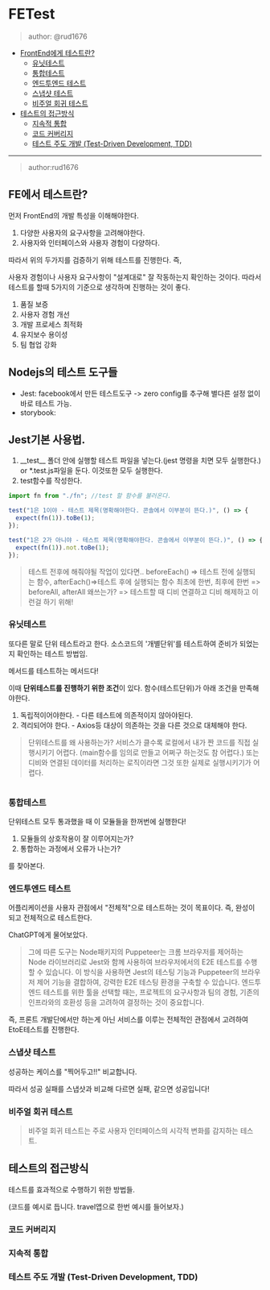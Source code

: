 # FETest

> author: @rud1676

- [FrontEnd에게 테스트란?](#fe에서-테스트란)
  - [유닛테스트](#유닛테스트)
  - [통합테스트](#통합테스트)
  - [엔드투엔드 테스트](#엔드투엔드-테스트)
  - [스냅샷 테스트](#스냅샷-테스트)
  - [비주얼 회귀 테스트](#비주얼-회귀-테스트)
- [테스트의 접근방식](#테스트의-접근방식)
  - [지속적 통합](#지속적-통합)
  - [코드 커버리지](#코드-커버리지)
  - [테스트 주도 개발 (Test-Driven Development, TDD)](#테스트-주도-개발-test-driven-development-tdd)

---

> author:rud1676

## FE에서 테스트란?

먼저 FrontEnd의 개발 특성을 이해해야한다.

1. 다양한 사용자의 요구사항을 고려해야한다.
2. 사용자와 인터페이스와 사용자 경험이 다양하다.

따라서 위의 두가지를 검증하기 위해 테스트를 진행한다. 즉,

사용자 경험이나 사용자 요구사항이 "설계대로" 잘 작동하는지 확인하는 것이다. 따라서 테스트를 할때 5가지의 기준으로 생각하며 진행하는 것이 좋다.

1. 품질 보증
2. 사용자 경험 개선
3. 개발 프로세스 최적화
4. 유지보수 용이성
5. 팀 협업 강화

## Nodejs의 테스트 도구들

- Jest: facebook에서 만든 테스트도구 -> zero config를 추구해 별다른 설정 없이 바로 테스트 가능.
- storybook:

## Jest기본 사용법.

1. \_\_test\_\_ 폴더 안에 실행할 테스트 파일을 넣는다.(jest 명령을 치면 모두 실행한다.) or \*.test.js파일을 둔다. 이것또한 모두 실행한다.
2. test함수를 작성한다.

```js
import fn from "./fn"; //test 할 함수를 불러온다.

test("1은 1이야 - 테스트 제목(명확해야한다. 콘솔에서 이부분이 뜬다.)", () => {
  expect(fn(1)).toBe(1);
});

test("1은 2가 아니야 - 테스트 제목(명확해야한다. 콘솔에서 이부분이 뜬다.)", () => {
  expect(fn(1)).not.toBe(1);
});
```

> 테스트 전후에 해줘야될 작업이 있다면..
> beforeEach() => 테스트 전에 실행되는 함수, afterEach()=>테스트 후에 실행되는 함수
> 최초에 한번, 최후에 한번 => beforeAll, afterAll
> 왜쓰는가? => 테스트할 때 디비 연결하고 디비 해제하고 이런걸 하기 위해!

### 유닛테스트

또다른 말로 단위 테스트라고 한다. 소스코드의 '개별단위'를 테스트하여 준비가 되었는지 확인하는 테스트 방법임.

메서드를 테스트하는 메서드다!

이때 **단위테스트를 진행하기 위한 조건**이 있다. 함수(테스트단위)가 아래 조건을 만족해야한다.

1. 독립적이어야한다. - 다른 테스트에 의존적이지 않아야된다.
2. 격리되어야 한다. - Axios등 대상이 의존하는 것을 다른 것으로 대체해야 한다.

> 단위테스트를 왜 사용하는가?
> 서비스가 클수록 로컬에서 내가 짠 코드를 직접 실행시키기 어렵다. (main함수를 임의로 만들고 어쩌구 하는것도 참 어렵다.)
> 또는 디비와 연결된 데이터를 처리하는 로직이라면 그것 또한 실제로 실행시키기가 어렵다.

```js

```

### 통합테스트

단위테스트 모두 통과했을 때 이 모듈들을 한꺼번에 실행한다!

1. 모듈들의 상호작용이 잘 이루어지는가?
2. 통합하는 과정에서 오류가 나는가?

를 찾아본다.

### 엔드투엔드 테스트

어플리케이션을 사용자 관점에서 "전체적"으로 테스트하는 것이 목표이다. 즉, 완성이 되고 전체적으로 테스트한다.

ChatGPT에게 물어보았다.

> 그에 따른 도구는 Node패키지의 Puppeteer는 크롬 브라우저를 제어하는 Node 라이브러리로
> Jest와 함께 사용하여 브라우저에서의 E2E 테스트를 수행할 수 있습니다. 이 방식을 사용하면 Jest의 테스팅 기능과 Puppeteer의 브라우저 제어 기능을 결합하여, 강력한 E2E 테스팅 환경을 구축할 수 있습니다.
> 엔드투엔드 테스트를 위한 툴을 선택할 때는, 프로젝트의 요구사항과 팀의 경험, 기존의 인프라와의 호환성 등을 고려하여 결정하는 것이 중요합니다.

즉, 프론트 개발단에서만 하는게 아닌 서비스를 이루는 전체적인 관점에서 고려하여 EtoE테스트를 진행한다.

### 스냅샷 테스트

성공하는 케이스를 "찍어두고!!" 비교합니다.

따라서 성공 실패를 스냅샷과 비교해 다르면 실패, 같으면 성공입니다!

### 비주얼 회귀 테스트

> 비주얼 회귀 테스트는 주로 사용자 인터페이스의 시각적 변화를 감지하는 테스트.

## 테스트의 접근방식

테스트를 효과적으로 수행하기 위한 방법들.

(코드를 예시로 듭니다. travel앱으로 한번 예시를 들어보자.)

### 코드 커버리지

### 지속적 통합

### 테스트 주도 개발 (Test-Driven Development, TDD)
